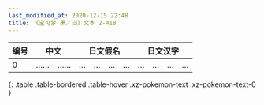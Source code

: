 ```yaml
---
last_modified_at: 2020-12-15 22:48
title: 《宝可梦 黑／白》文本 2-418
---
```

| 编号 | 中文 | 日文假名 | 日文汉字 |
| ---- | ---- | ---- | --- |
| 0 | ……　…… | …　…　…　… | …　…　…　… |
{: .table .table-bordered .table-hover .xz-pokemon-text .xz-pokemon-text-0 }